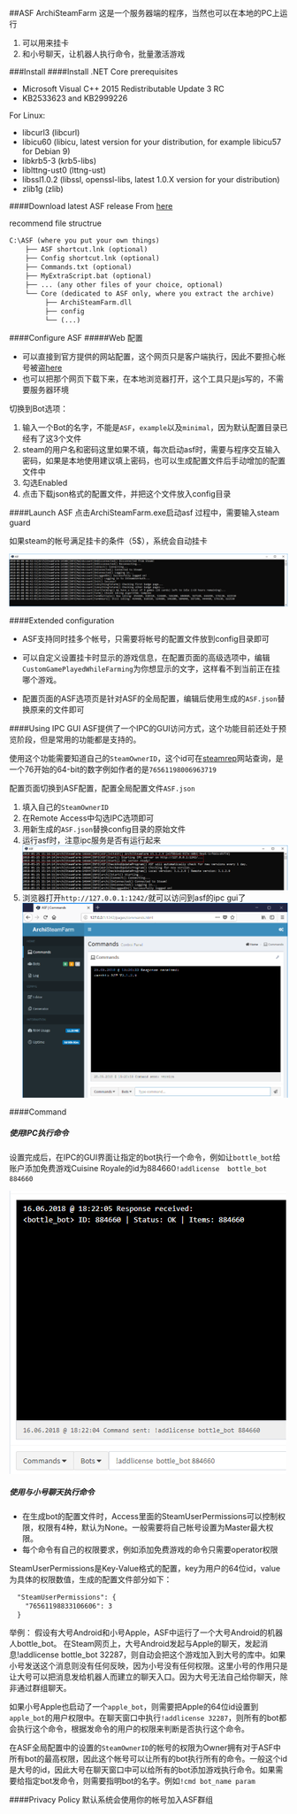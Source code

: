 ##ASF
ArchiSteamFarm 
这是一个服务器端的程序，当然也可以在本地的PC上运行
1. 可以用来挂卡
2. 和小号聊天，让机器人执行命令，批量激活游戏 

###Install
####Install .NET Core prerequisites
* Microsoft Visual C++ 2015 Redistributable Update 3 RC
* KB2533623 and KB2999226

For Linux:

* libcurl3 (libcurl)
* libicu60 (libicu, latest version for your distribution, for example libicu57 for Debian 9)
* libkrb5-3 (krb5-libs)
* liblttng-ust0 (lttng-ust)
* libssl1.0.2 (libssl, openssl-libs, latest 1.0.X version for your distribution)
* zlib1g (zlib)

####Download latest ASF release
From [here](https://github.com/JustArchi/ArchiSteamFarm/releases/latest)

recommend file structrue

	C:\ASF (where you put your own things)
	    ├── ASF shortcut.lnk (optional)
	    ├── Config shortcut.lnk (optional)
	    ├── Commands.txt (optional)
	    ├── MyExtraScript.bat (optional)
	    ├── ... (any other files of your choice, optional)
	    └── Core (dedicated to ASF only, where you extract the archive)
	         ├── ArchiSteamFarm.dll
	         ├── config
	         └── (...)

####Configure ASF
#####Web 配置
* 可以直接到官方提供的网站配置，这个网页只是客户端执行，因此不要担心帐号被盗[here](https://justarchi.github.io/ArchiSteamFarm/#/)
* 也可以把那个网页下载下来，在本地浏览器打开，这个工具只是js写的，不需要服务器环境

切换到Bot选项：
1. 输入一个Bot的名字，不能是`ASF`，`example`以及`minimal`，因为默认配置目录已经有了这3个文件
2. steam的用户名和密码这里如果不填，每次启动asf时，需要与程序交互输入密码，如果是本地使用建议填上密码，也可以生成配置文件后手动增加的配置文件中
3. 勾选Enabled
4. 点击下载json格式的配置文件，并把这个文件放入config目录


####Launch ASF 
点击ArchiSteamFarm.exe启动asf
过程中，需要输入steam guard

如果steam的帐号满足挂卡的条件（5$），系统会自动挂卡

![asf_idle](./img/asf_idle.png)

####Extended configuration
* ASF支持同时挂多个帐号，只需要将帐号的配置文件放到config目录即可
* 可以自定义设置挂卡时显示的游戏信息，在配置页面的高级选项中，编辑`CustomGamePlayedWhileFarming`为你想显示的文字，这样看不到当前正在挂哪个游戏。

* 配置页面的ASF选项页是针对ASF的全局配置，编辑后使用生成的`ASF.json`替换原来的文件即可

####Using IPC GUI
ASF提供了一个IPC的GUI访问方式，这个功能目前还处于预览阶段，但是常用的功能都是支持的。

使用这个功能需要知道自己的`SteamOwnerID`，这个id可在[steamrep](https://steamrep.com/)网站查询，是一个76开始的64-bit的数字例如作者的是`76561198006963719`

配置页面切换到ASF配置，配置全局配置文件`ASF.json`

1. 填入自己的`SteamOwnerID`
2. 在Remote Access中勾选IPC选项即可
3. 用新生成的`ASF.json`替换config目录的原始文件
4. 运行asf时，注意ipc服务是否有运行起来
![asf_ipc_run](./img/asf_ipc_run.png)
5. 浏览器打开`http://127.0.0.1:1242/`就可以访问到asf的ipc gui了
![asf_ipc_gui](./img/asf_ipc_gui.png)

####Command
##### 使用IPC执行命令
设置完成后，在IPC的GUI界面让指定的bot执行一个命令，例如让`bottle_bot`给账户添加免费游戏Cuisine Royale的id为884660`!addlicense  bottle_bot 884660`

![asf_bot_command](./img/asf_bot_command.png)

##### 使用与小号聊天执行命令

* 在生成bot的配置文件时，Access里面的SteamUserPermissions可以控制权限，权限有4种，默认为None。一般需要将自己帐号设置为Master最大权限。
* 每个命令有自己的权限要求，例如添加免费游戏的命令只需要operator权限

SteamUserPermissions是Key-Value格式的配置，key为用户的64位id，value为具体的权限数值，生成的配置文件部分如下：
```
  "SteamUserPermissions": {
    "76561198833106606": 3
  }
```

举例：
假设有大号Android和小号Apple，ASF中运行了一个大号Android的机器人bottle_bot。
在Steam网页上，大号Android发起与Apple的聊天，发起消息!addlicense bottle_bot 32287，则自动会把这个游戏加入到大号的库中。如果小号发送这个消息则没有任何反映，因为小号没有任何权限。这里小号的作用只是让大号可以把消息发给机器人而建立的聊天入口。因为大号无法自己给你聊天，除非通过群组聊天。

如果小号Apple也启动了一个`apple_bot`，则需要把Apple的64位id设置到`apple_bot`的用户权限中。在聊天窗口中执行`!addlicense 32287`，则所有的bot都会执行这个命令，根据发命令的用户的权限来判断是否执行这个命令。

在ASF全局配置中的设置的`SteamOwnerID`的帐号的权限为Owner拥有对于ASF中所有bot的最高权限，因此这个帐号可以让所有的bot执行所有的命令。一般这个id是大号的id，因此大号在聊天窗口中可以给所有的bot添加游戏执行命令。如果需要给指定bot发命令，则需要指明bot的名字。例如`!cmd bot_name param`


####Privacy Policy
默认系统会使用你的帐号加入ASF群组